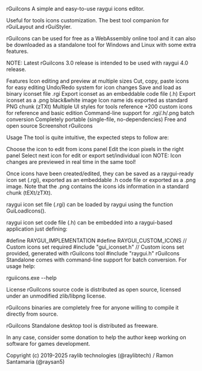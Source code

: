 rGuiIcons
A simple and easy-to-use raygui icons editor.

Useful for tools icons customization. The best tool companion for rGuiLayout and rGuiStyler.

rGuiIcons can be used for free as a WebAssembly online tool and it can also be downloaded as a standalone tool for Windows and Linux with some extra features.

NOTE: Latest rGuiIcons 3.0 release is intended to be used with raygui 4.0 release.

Features
Icon editing and preview at multiple sizes
Cut, copy, paste icons for easy editing
Undo/Redo system for icon changes
Save and load as binary iconset file .rgi
Export iconset as an embeddable code file (.h)
Export iconset as a .png black&white image
Icon name ids exported as standard PNG chunk (zTXt)
Multiple UI styles for tools reference
+200 custom icons for reference and basic edition
Command-line support for .rgi/.h/.png batch conversion
Completely portable (single-file, no-dependencies)
Free and open source
Screenshot
rGuiIcons

Usage
The tool is quite intuitive, the expected steps to follow are:

Choose the icon to edit from icons panel
Edit the icon pixels in the right panel
Select next icon for edit or export set/individual icon
NOTE: Icon changes are previewed in real time in the same tool!

Once icons have been created/edited, they can be saved as a raygui-ready icon set (.rgi), exported as an embeddable .h code file or exported as a .png image. Note that the .png contains the icons ids information in a standard chunk (tEXt/zTXt).

raygui icon set file (.rgi) can be loaded by raygui using the function GuiLoadIcons().

raygui icon set code file (.h) can be embedded into a raygui-based application just defining:

#define RAYGUI_IMPLEMENTATION
#define RAYGUI_CUSTOM_ICONS     // Custom icons set required 
#include "gui_iconset.h"        // Custom icons set provided, generated with rGuiIcons tool
#include "raygui.h"
rGuiIcons Standalone comes with command-line support for batch conversion. For usage help:

rguiicons.exe --help

License
rGuiIcons source code is distributed as open source, licensed under an unmodified zlib/libpng license.

rGuiIcons binaries are completely free for anyone willing to compile it directly from source.

rGuiIcons Standalone desktop tool is distributed as freeware.

In any case, consider some donation to help the author keep working on software for games development.

Copyright (c) 2019-2025 raylib technologies (@raylibtech) / Ramon Santamaria (@raysan5)
